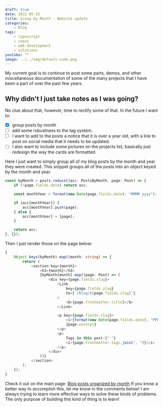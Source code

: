 ```yaml
---
draft: true
date: 2022-05-25
title: Group by Month - Website update
categories:
    - Blog
tags:
    - typescript
    - react
    - web development
    - solutions
youtube: ""
image: ../../img/default-code.png
---
```


My current goal is to continue to post some parts, demos, and other miscellaneous documentation of some of the many projects that I have been a part of over the past few years.

## Why didn't I just take notes as I was going?

No clue about that, however, time to rectify some of that. In the future I want to:

-   [x] group posts by month
-   [ ] add some robustness to the tag system.
-   [ ] I want to add to the posts a notice that it is over a year old, with a link to post on social media that it needs to be updated.
-   [ ] I also want to include some pictures on the projects list, basically just redesign the way the cards are formatted.

Here I just want to simply group all of my blog posts by the month and year they were created. This snippet groups all of the posts into an object keyed by the month
and year.

```typescript
const byMonth = posts.reduce((acc: PostsByMonth, page: Post) => {
    if (!page.fields.date) return acc;

    const monthYear = format(new Date(page.fields.date), "MMMM yyyy");

    if (acc[monthYear]) {
        acc[monthYear].push(page);
    } else {
        acc[monthYear] = [page];
    }

    return acc;
}, {});
```

Then I just render those on the page below:

```typescript
{
    Object.keys(byMonth).map((month: string) => {
        return (
            <section key={month}>
                <h3>{month}</h3>
                {byMonth[month].map((page: Post) => (
                    <div key={page.fields.slug}>
                        <Link
                            key={page.fields.slug}
                            to={`/blog/${page.fields.slug}`}
                        >
                            <b>{page.frontmatter.title}</b>
                        </Link>

                        <p key={page.fields.slug}>
                            <i>{format(new Date(page.fields.date), "PPP")}</i> -
                            {page.excerpt}
                        </p>
                        <p>
                            Tags in this post:{" "}
                            <i>{page.frontmatter.tags.join(", ")}</i>
                        </p>
                    </div>
                ))}
            </section>
        );
    });
}
```

Check it out on the main page: [Blog posts organized by month](/blog) If you know a better way to accomplish this, let me know in the comments below! I am always trying to learn more effective ways to solve these kinds of problems. The only purpose of building this kind of thing is to learn!
